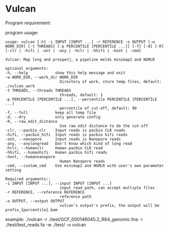 # Vulcan

Program requirement: 


program usage:
    
    usage: vulcan [-h] -i INPUT [INPUT ...] -r REFERENCE -o OUTPUT [-w WORK_DIR] [-t THREADS] [-p PERCENTILE [PERCENTILE ...]] [-f] [-d] [-R] [-clr | -hifi | -ont | -any | -hclr | -hhifi | -hont | -cmd]

    Vulcan: Map long and prosper🖖, a pipeline melds minimap2 and NGMLR

    optional arguments:
    -h, --help            show this help message and exit
    -w WORK_DIR, --work_dir WORK_DIR
                            Directory of work, store temp files, default: ./vulcan_work
    -t THREADS, --threads THREADS
                            threads, default: 1
    -p PERCENTILE [PERCENTILE ...], --percentile PERCENTILE [PERCENTILE ...]
                            percentile of cut-off, default: 90
    -f, --full            keep all temp file
    -d, --dry             only generate config
    -R, --raw_edit_distance
                            Use raw edit distance to do the cut-off
    -clr, --pacbio_clr    Input reads is pacbio CLR reads
    -hifi, --pacbio_hifi  Input reads is pacbio hifi reads
    -ont, --nanopore      Input reads is Nanopore reads
    -any, --anylongread   Don't know which kind of long read
    -hclr, --humanclr     Human pacbio CLR read
    -hhifi, --humanhifi   Human pacbio hifi reads
    -hont, --humannanopore
                            Human Nanopore reads
    -cmd, --custom_cmd    Use minimap2 and NGMLR with user's own parameter setting

    Required arguments::
    -i INPUT [INPUT ...], --input INPUT [INPUT ...]
                            input read path, can accept multiple files
    -r REFERENCE, --reference REFERENCE
                            reference path
    -o OUTPUT, --output OUTPUT
                            vulcan's output's prefix, the output will be prefix_{percentile}.bam

example: 
    ./vulcan -r ./test/GCF_000146045.2_R64_genomic.fna -i ./test/test_reads.fa -w ./test/ -o vulcan